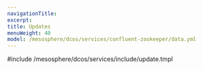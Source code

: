 ```yaml
---
navigationTitle:
excerpt:
title: Updates
menuWeight: 40
model: /mesosphere/dcos/services/confluent-zookeeper/data.yml
---
```


#include /mesosphere/dcos/services/include/update.tmpl
